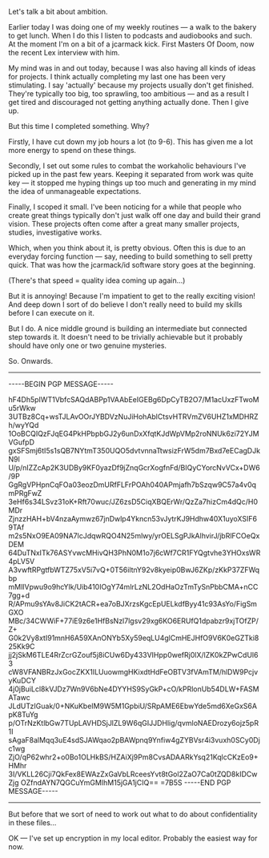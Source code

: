 Let's talk a bit about ambition.

Earlier today I was doing one of my weekly routines — a walk to the bakery to
get lunch. When I do this I listen to podcasts and audiobooks and such. At the
moment I'm on a bit of a jcarmack kick. First Masters Of Doom, now the recent
Lex interview with him.

My mind was in and out today, because I was also having all kinds of ideas for
projects. I think actually completing my last one has been very stimulating. I
say 'actually' because my projects usually don't get finished. They're typically
too big, too sprawling, too ambitious — and as a result I get tired and
discouraged not getting anything actually done. Then I give up.

But this time I completed something. Why?

Firstly, I have cut down my job hours a lot (to 9-6). This has given me a lot
more energy to spend on these things.

Secondly, I set out some rules to combat the workaholic behaviours I've picked
up in the past few years. Keeping it separated from work was quite key — it
stopped me hyping things up too much and generating in my mind the idea of
unmanageable expectations.

Finally, I scoped it small. I've been noticing for a while that people who
create great things typically don't just walk off one day and build their grand
vision. These projects often come after a great many smaller projects, studies,
investigative works.

Which, when you think about it, is pretty obvious. Often this is due to an
everyday forcing function — say, needing to build something to sell pretty
quick. That was how the jcarmack/id software story goes at the beginning.

(There's that speed = quality idea coming up again...)

But it is annoying! Because I'm impatient to get to the really exciting vision!
And deep down I sort of do believe I don't really need to build my skills before
I can execute on it.

But I do. A nice middle ground is building an intermediate but connected step
towards it. It doesn't need to be trivially achievable but it probably should
have only one or two genuine mysteries.

So. Onwards.

---

-----BEGIN PGP MESSAGE-----

hF4Dh5pIWT1VbfcSAQdABPp1VAAbEeIGEBg6DpCyTB2O7/M1acUxzFTwoMu5rWkw
3UTBz8Cq+wsTJLAvOOrJYBDVzNuJiHohAblCtsvHTRVmZV6UHZ1xMDHRZh/wyYQd
1OoBCQIQzFJqEG4PkHPbpbGJ2y6unDxXfqtKJdWpVMp2roNNUk6zi72YJMVGufpD
gxSFSmj6tI5s1sQB7NYtmT350UQO5dvtvnnaTtwsizFrW5dm7Bxd7eECagDJkN9l
U/p/nIZZcAp2K3UDBy9KF0yazDf9jZnqGcrXogfnFd/BIQyCYorcNvVCx+DW6/9P
GgRgVPHpnCqFOa03eozDmURfFLFrPOAh040APmjafh7bSzqw9C57a4v0qmPRgFwZ
3eHf6s34LSvz31oK+Rft70wuc/JZ6zsD5CiqXBQErWr/QzZa7hizCm4dQc/H0MDr
ZjnzzHAH+bV4nzaAymwz67jnDwlp4Ykncn53vJytrKJ9Hdhw40X1uyoXSIF69TAf
m2s5NxO9EA09NA7lcJdqwRQO4N25mlwy/yrOELSgPJkAlhvirJ/jbRlFCOeQxDEM
64DuTNxITk76ASYvwcMHivQH3PhN0M1o7j6cWf7CR1FYQgtvhe3YHOxsWR4pLV5V
A3vwftRPgtfbWTZ75xV5i7vQ+0T56iltnY92v8kyeip0BwJ6ZKp/zKkP37ZFWqbp
mMlIVpwu9o9hcYlk/Uib410IOgY74mlrLzNL2OdHaOzTmTySnPbbCMA+nCC7gg+d
R/APmu9sYAv8JiCK2tACR+ea7oBJXrzsKgcEpUELkdfByy41c93AsYo/FigSmGXO
MBc/34CWWiF+77iE9z6e1HfBsNzl7lgsv29xg6KO6ERUfQ1dpabzr9xjTOfZP/Z+
G0k2Vy8xtI91mnH6A59XAnONYb5Xy59eqLU4glCmHEJHfO9V6K0eGZTki825Kk9C
jj2jSkM6TLE4RrZcrGZouf5j8iCUw6Dy433VIHpp0wefRj0lX/lZK0kZPwCdUl63
cW8VFANBRzJxGocZKX1ILUuowmgHKixdtHdFeOBTV3fVAmTM/hlDW9PcjvyKuDCY
4j0jBuiLcl8kVJDz7Wn9V6bNe4DYYHS9SyGkP+cO/kPRlonUb54DLW+FASMATawc
JLdUTzIGuak/0+NKuKbeIM9W5M1GpbiU/SRpAME6EbwYde5md6XeGxS6ApK8TuYg
p/OTrNzKtlbGw7TUpLAVHDSjJlZL9W6qGIJJDHlig/qvmloNAEDrozy6ojz5pR1I
sAgaF8alMqq3uE4sdSJAWqao2pBAWpnq9Ynfiw4gZYBVsr4i3vuxh0SCy0Djc1wg
ZjO/qP62whr2+o0Bo1OLHkBS/HZAiXj9Pm8CvsADAARkYsq21KqlcCKzEo9+HMhr
3I/VKLL26Cji7QkFex8EWAzZxGaVbLRceesYvt8tGol2ZaO7Ca0tZQD8kIDCwZjg
OZfndAYN7QGCuYmGMIhM15jGA1jCIQ==
=7B5S
-----END PGP MESSAGE-----


---

But before that we sort of need to work out what to do about confidentiality in
these files...

OK — I've set up encryption in my local editor. Probably the easiest way for
now.

